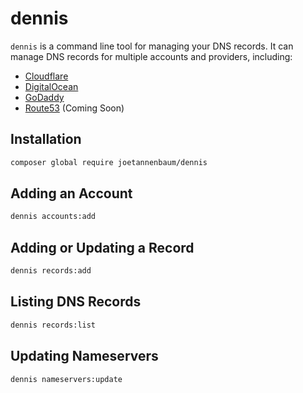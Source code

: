 # dennis

`dennis` is a command line tool for managing your DNS records. It can manage DNS records for multiple accounts and providers, including:

-   [Cloudflare](https://www.cloudflare.com/)
-   [DigitalOcean](https://www.digitalocean.com/)
-   [GoDaddy](https://www.godaddy.com/)
-   [Route53](https://aws.amazon.com/route53/) (Coming Soon)

## Installation

```bash
composer global require joetannenbaum/dennis
```

## Adding an Account

```bash
dennis accounts:add
```

## Adding or Updating a Record

```bash
dennis records:add
```

## Listing DNS Records

```bash
dennis records:list
```

## Updating Nameservers

```bash
dennis nameservers:update
```
